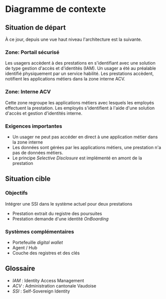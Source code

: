 # Diagramme de contexte

## Situation de départ

À ce jour, depuis une vue haut niveau l'architecture est la suivante.

### Zone: Portail sécurisé

Les usagers accèdent à des prestations en s'identifiant avec une solution de type gestion d'accès et d'identités (IAM). Un usager a été au préalable identifié physiquement par un service habilité. Les prestations accèdent, notifient les applications métiers dans la zone interne ACV.

###  Zone: Interne ACV

Cette zone regroupe les applications métiers avec lesquels les employés effectuent la prestation. Les employés s'identifient à l'aide d'une solution d'accès et gestion d'identités interne.

### Exigences importantes

* Un usager ne peut pas accéder en direct à une application métier dans la zone interne
* Les données sont gérées par les applications métiers, une prestation n'a pas de données métiers.
* Le principe *Selective Disclosure* est implémenté en amont de la prestation

## Situation cible

### Objectifs

Intégrer une SSI dans le système actuel pour deux prestations

* Prestation extrait du registre des poursuites
* Prestation demande d'une identité *OnBoarding*

### Systèmes complémentaires

* Portefeuille *digital wallet*
* Agent / Hub
* Couche des registres et des clés

## Glossaire

* *IAM* : Identity Access Management
* *ACV* : Administration cantonale Vaudoise
* *SSI* : Self-Sovereign Identity